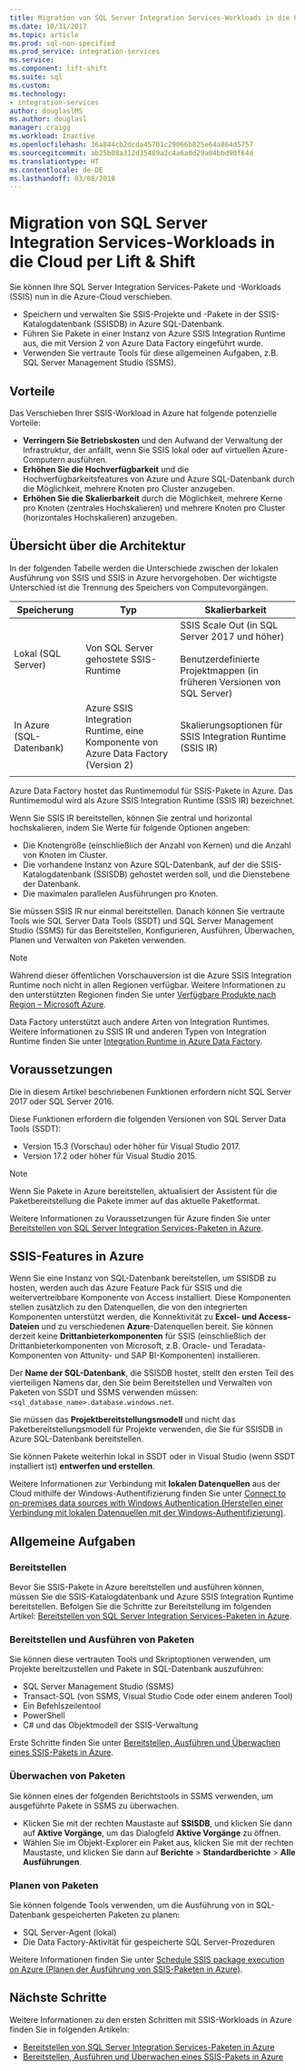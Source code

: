 ```yaml
---
title: Migration von SQL Server Integration Services-Workloads in die Cloud per Lift & Shift | Microsoft-Dokumentation
ms.date: 10/31/2017
ms.topic: article
ms.prod: sql-non-specified
ms.prod_service: integration-services
ms.service: 
ms.component: lift-shift
ms.suite: sql
ms.custom: 
ms.technology:
- integration-services
author: douglaslMS
ms.author: douglasl
manager: craigg
ms.workload: Inactive
ms.openlocfilehash: 36a844cb2dcda45701c29066b825e64a864d5757
ms.sourcegitcommit: ab25b08a312d35489a2c4a6a0d29a04bbd90f64d
ms.translationtype: HT
ms.contentlocale: de-DE
ms.lasthandoff: 03/08/2018
---
```

# <a name="lift-and-shift-sql-server-integration-services-workloads-to-the-cloud"></a>Migration von SQL Server Integration Services-Workloads in die Cloud per Lift & Shift
Sie können Ihre SQL Server Integration Services-Pakete und -Workloads (SSIS) nun in die Azure-Cloud verschieben.
-   Speichern und verwalten Sie SSIS-Projekte und -Pakete in der SSIS-Katalogdatenbank (SSISDB) in Azure SQL-Datenbank.
-   Führen Sie Pakete in einer Instanz von Azure SSIS Integration Runtime aus, die mit Version 2 von Azure Data Factory eingeführt wurde.
-   Verwenden Sie vertraute Tools für diese allgemeinen Aufgaben, z.B. SQL Server Management Studio (SSMS).

## <a name="benefits"></a>Vorteile
Das Verschieben Ihrer SSIS-Workload in Azure hat folgende potenzielle Vorteile:
-   **Verringern Sie Betriebskosten** und den Aufwand der Verwaltung der Infrastruktur, der anfällt, wenn Sie SSIS lokal oder auf virtuellen Azure-Computern ausführen.
-   **Erhöhen Sie die Hochverfügbarkeit** und die Hochverfügbarkeitsfeatures von Azure und Azure SQL-Datenbank durch die Möglichkeit, mehrere Knoten pro Cluster anzugeben.
-   **Erhöhen Sie die Skalierbarkeit** durch die Möglichkeit, mehrere Kerne pro Knoten (zentrales Hochskalieren) und mehrere Knoten pro Cluster (horizontales Hochskalieren) anzugeben.

## <a name="architecture-overview"></a>Übersicht über die Architektur
In der folgenden Tabelle werden die Unterschiede zwischen der lokalen Ausführung von SSIS und SSIS in Azure hervorgehoben. Der wichtigste Unterschied ist die Trennung des Speichers von Computevorgängen.

| Speicherung | Typ | Skalierbarkeit |
|---|---|---|
| Lokal (SQL Server) | Von SQL Server gehostete SSIS-Runtime | SSIS Scale Out (in SQL Server 2017 und höher)<br/><br/>Benutzerdefinierte Projektmappen (in früheren Versionen von SQL Server) |
| In Azure (SQL-Datenbank) | Azure SSIS Integration Runtime, eine Komponente von Azure Data Factory (Version 2) | Skalierungsoptionen für SSIS Integration Runtime (SSIS IR) |
| | | |

Azure Data Factory hostet das Runtimemodul für SSIS-Pakete in Azure. Das Runtimemodul wird als Azure SSIS Integration Runtime (SSIS IR) bezeichnet.

Wenn Sie SSIS IR bereitstellen, können Sie zentral und horizontal hochskalieren, indem Sie Werte für folgende Optionen angeben:
-   Die Knotengröße (einschließlich der Anzahl von Kernen) und die Anzahl von Knoten im Cluster.
-   Die vorhandene Instanz von Azure SQL-Datenbank, auf der die SSIS-Katalogdatenbank (SSISDB) gehostet werden soll, und die Dienstebene der Datenbank.
-   Die maximalen parallelen Ausführungen pro Knoten.

Sie müssen SSIS IR nur einmal bereitstellen. Danach können Sie vertraute Tools wie SQL Server Data Tools (SSDT) und SQL Server Management Studio (SSMS) für das Bereitstellen, Konfigurieren, Ausführen, Überwachen, Planen und Verwalten von Paketen verwenden.

> [!NOTE]
> Während dieser öffentlichen Vorschauversion ist die Azure SSIS Integration Runtime noch nicht in allen Regionen verfügbar. Weitere Informationen zu den unterstützten Regionen finden Sie unter [Verfügbare Produkte nach Region – Microsoft Azure](https://azure.microsoft.com/regions/services/).

Data Factory unterstützt auch andere Arten von Integration Runtimes. Weitere Informationen zu SSIS IR und anderen Typen von Integration Runtime finden Sie unter [Integration Runtime in Azure Data Factory](https://docs.microsoft.com/azure/data-factory/concepts-integration-runtime).

## <a name="prerequisites"></a>Voraussetzungen
Die in diesem Artikel beschriebenen Funktionen erfordern nicht SQL Server 2017 oder SQL Server 2016.

Diese Funktionen erfordern die folgenden Versionen von SQL Server Data Tools (SSDT):
-   Version 15.3 (Vorschau) oder höher für Visual Studio 2017.
-   Version 17.2 oder höher für Visual Studio 2015.

> [!NOTE]
> Wenn Sie Pakete in Azure bereitstellen, aktualisiert der Assistent für die Paketbereitstellung die Pakete immer auf das aktuelle Paketformat.

Weitere Informationen zu Voraussetzungen für Azure finden Sie unter [Bereitstellen von SQL Server Integration Services-Paketen in Azure](https://docs.microsoft.com/azure/data-factory/tutorial-create-azure-ssis-runtime-portal).

## <a name="ssis-features-on-azure"></a>SSIS-Features in Azure

Wenn Sie eine Instanz von SQL-Datenbank bereitstellen, um SSISDB zu hosten, werden auch das Azure Feature Pack für SSIS und die weitervertreibbare Komponente von Access installiert. Diese Komponenten stellen zusätzlich zu den Datenquellen, die von den integrierten Komponenten unterstützt werden, die Konnektivität zu **Excel- und Access-Dateien** und zu verschiedenen **Azure**-Datenquellen bereit. Sie können derzeit keine **Drittanbieterkomponenten** für SSIS (einschließlich der Drittanbieterkomponenten von Microsoft, z.B. Oracle- und Teradata-Komponenten von Attunity- und SAP BI-Komponenten) installieren.

Der **Name der SQL-Datenbank**, die SSISDB hostet, stellt den ersten Teil des vierteiligen Namens dar, den Sie beim Bereitstellen und Verwalten von Paketen von SSDT und SSMS verwenden müssen: `<sql_database_name>.database.windows.net`.

Sie müssen das **Projektbereitstellungsmodell** und nicht das Paketbereitstellungsmodell für Projekte verwenden, die Sie für SSISDB in Azure SQL-Datenbank bereitstellen.

Sie können Pakete weiterhin lokal in SSDT oder in Visual Studio (wenn SSDT installiert ist) **entwerfen und erstellen**.

Weitere Informationen zur Verbindung mit **lokalen Datenquellen** aus der Cloud mithilfe der Windows-Authentifizierung finden Sie unter [Connect to on-premises data sources with Windows Authentication (Herstellen einer Verbindung mit lokalen Datenquellen mit der Windows-Authentifizierung)](ssis-azure-connect-with-windows-auth.md).

## <a name="common-tasks"></a>Allgemeine Aufgaben

### <a name="provision"></a>Bereitstellen
Bevor Sie SSIS-Pakete in Azure bereitstellen und ausführen können, müssen Sie die SSIS-Katalogdatenbank und Azure SSIS Integration Runtime bereitstellen. Befolgen Sie die Schritte zur Bereitstellung im folgenden Artikel: [Bereitstellen von SQL Server Integration Services-Paketen in Azure](https://docs.microsoft.com/azure/data-factory/tutorial-create-azure-ssis-runtime-portal).

### <a name="deploy-and-run-packages"></a>Bereitstellen und Ausführen von Paketen
Sie können diese vertrauten Tools und Skriptoptionen verwenden, um Projekte bereitzustellen und Pakete in SQL-Datenbank auszuführen:
-   SQL Server Management Studio (SSMS)
-   Transact-SQL (von SSMS, Visual Studio Code oder einem anderen Tool)
-   Ein Befehlszeilentool
-   PowerShell
-   C# und das Objektmodell der SSIS-Verwaltung

Erste Schritte finden Sie unter [Bereitstellen, Ausführen und Überwachen eines SSIS-Pakets in Azure](ssis-azure-deploy-run-monitor-tutorial.md).

### <a name="monitor-packages"></a>Überwachen von Paketen
Sie können eines der folgenden Berichtstools in SSMS verwenden, um ausgeführte Pakete in SSMS zu überwachen.
-   Klicken Sie mit der rechten Maustaste auf **SSISDB**, und klicken Sie dann auf **Aktive Vorgänge**, um das Dialogfeld **Aktive Vorgänge** zu öffnen.
-   Wählen Sie im Objekt-Explorer ein Paket aus, klicken Sie mit der rechten Maustaste, und klicken Sie dann auf **Berichte** > **Standardberichte** > **Alle Ausführungen**.

### <a name="schedule-packages"></a>Planen von Paketen
Sie können folgende Tools verwenden, um die Ausführung von in SQL-Datenbank gespeicherten Paketen zu planen:
-   SQL Server-Agent (lokal)
-   Die Data Factory-Aktivität für gespeicherte SQL Server-Prozeduren

Weitere Informationen finden Sie unter [Schedule SSIS package execution on Azure (Planen der Ausführung von SSIS-Paketen in Azure)](ssis-azure-schedule-packages.md).

## <a name="next-steps"></a>Nächste Schritte
Weitere Informationen zu den ersten Schritten mit SSIS-Workloads in Azure finden Sie in folgenden Artikeln:
-   [Bereitstellen von SQL Server Integration Services-Paketen in Azure](https://docs.microsoft.com/azure/data-factory/tutorial-create-azure-ssis-runtime-portal)
-   [Bereitstellen, Ausführen und Überwachen eines SSIS-Pakets in Azure](ssis-azure-deploy-run-monitor-tutorial.md)
